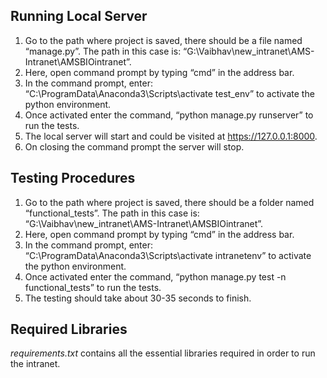 ﻿## Running Local Server

1.	Go to the path where project is saved, there should be a file named “manage.py”. The path in this case is: “G:\Vaibhav\new_intranet\AMS-Intranet\AMSBIOintranet”.
2.	Here, open command prompt by typing “cmd” in the address bar.
3.	In the command prompt, enter: “C:\ProgramData\Anaconda3\Scripts\activate test_env” to activate the python environment.
4.	Once activated enter the command, “python manage.py runserver” to run the tests.
5.	The local server will start and could be visited at https://127.0.0.1:8000.
6.  On closing the command prompt the server will stop.


## Testing Procedures

1.	Go to the path where project is saved, there should be a folder named “functional_tests”. The path in this case is: “G:\Vaibhav\new_intranet\AMS-Intranet\AMSBIOintranet”.
2.	Here, open command prompt by typing “cmd” in the address bar.
3.	In the command prompt, enter: “C:\ProgramData\Anaconda3\Scripts\activate intranetenv” to activate the python environment.
4.	Once activated enter the command, “python manage.py test -n functional_tests” to run the tests.
5.	The testing should take about 30-35 seconds to finish.

## Required Libraries

_requirements.txt_ contains all the essential libraries required in order to run the intranet.